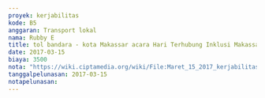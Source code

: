 ```yaml
---
proyek: kerjabilitas
kode: B5
anggaran: Transport lokal
nama: Rubby E
title: tol bandara - kota Makassar acara Hari Terhubung Inklusi Makassar
date: 2017-03-15
biaya: 3500
nota: "https://wiki.ciptamedia.org/wiki/File:Maret_15_2017_kerjabilitas_B5_tol_1_rubby.jpg"
tanggalpelunasan: 2017-03-15
notapelunasan:
---
```

